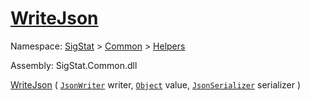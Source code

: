 # [WriteJson](./FeatureDescriptorJsonConverter-100664021.md)

Namespace: [SigStat]() > [Common](./../../README.md) > [Helpers](./../README.md)

Assembly: SigStat.Common.dll

[WriteJson](./FeatureDescriptorJsonConverter-100664021.md) ( [`JsonWriter`](./FeatureDescriptorJsonConverter-100664021.md) writer, [`Object`](https://docs.microsoft.com/en-us/dotnet/api/System.Object) value, [`JsonSerializer`](./FeatureDescriptorJsonConverter-100664021.md) serializer )	
